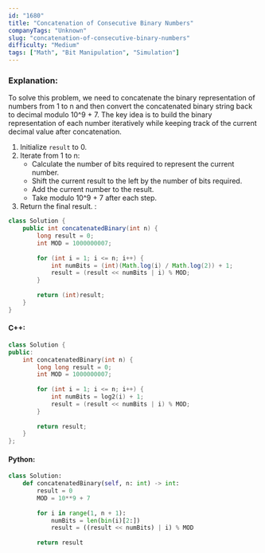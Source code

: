 ```yaml
---
id: "1680"
title: "Concatenation of Consecutive Binary Numbers"
companyTags: "Unknown"
slug: "concatenation-of-consecutive-binary-numbers"
difficulty: "Medium"
tags: ["Math", "Bit Manipulation", "Simulation"]
---
```


### Explanation:
To solve this problem, we need to concatenate the binary representation of numbers from 1 to n and then convert the concatenated binary string back to decimal modulo 10^9 + 7. The key idea is to build the binary representation of each number iteratively while keeping track of the current decimal value after concatenation.

1. Initialize `result` to 0.
2. Iterate from 1 to n:
   - Calculate the number of bits required to represent the current number.
   - Shift the current result to the left by the number of bits required.
   - Add the current number to the result.
   - Take modulo 10^9 + 7 after each step.
3. Return the final result.
:
```java
class Solution {
    public int concatenatedBinary(int n) {
        long result = 0;
        int MOD = 1000000007;
        
        for (int i = 1; i <= n; i++) {
            int numBits = (int)(Math.log(i) / Math.log(2)) + 1;
            result = (result << numBits | i) % MOD;
        }
        
        return (int)result;
    }
}
```

#### C++:
```cpp
class Solution {
public:
    int concatenatedBinary(int n) {
        long long result = 0;
        int MOD = 1000000007;
        
        for (int i = 1; i <= n; i++) {
            int numBits = log2(i) + 1;
            result = (result << numBits | i) % MOD;
        }
        
        return result;
    }
};
```

#### Python:
```python
class Solution:
    def concatenatedBinary(self, n: int) -> int:
        result = 0
        MOD = 10**9 + 7
        
        for i in range(1, n + 1):
            numBits = len(bin(i)[2:])
            result = ((result << numBits) | i) % MOD
        
        return result
```